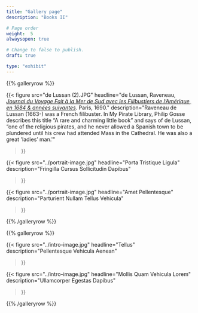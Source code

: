 ```yaml
---
title: "Gallery page"
description: "Books II"

# Page order
weight:  5
alwaysopen: true

# Change to false to publish.
draft: true

type: "exhibit"
---
```


{{% galleryrow %}}

{{< figure src="de Lussan (2).JPG"
           headline="de Lussan, Raveneau, *[Journal du Voyage Fait à la Mer de Sud avec les Filibustiers de l’Amérique, en 1684 & années suivantes](https://bc-primo.hosted.exlibrisgroup.com/primo-explore/fulldisplay?docid=ALMA-BC21354813720001021&context=L&vid=bclib_new&search_scope=bcl&tab=bcl_only&lang=en_US)*.  Paris, 1690."
           description="Raveneau de Lussan (1663-) was a French filibuster. In My Pirate Library, Philip Gosse describes this title “A rare and charming little book” and says of de Lussan, “one of the religious pirates, and he never allowed a Spanish town to be plundered until his crew had attended Mass in the Cathedral. He was also a great 'ladies’ man.'"
>}}

{{< figure src="../portrait-image.jpg"
           headline="Porta Tristique Ligula"
           description="Fringilla Cursus Sollicitudin Dapibus"
>}}

{{< figure src="../portrait-image.jpg"
           headline="Amet Pellentesque"
           description="Parturient Nullam Tellus Vehicula"
>}}

{{% /galleryrow %}}

{{% galleryrow %}}

{{< figure src="../intro-image.jpg"
           headline="Tellus"
           description="Pellentesque Vehicula Aenean"
>}}

{{< figure src="../intro-image.jpg"
           headline="Mollis Quam Vehicula Lorem"
           description="Ullamcorper Egestas Dapibus"
>}}

{{% /galleryrow %}}